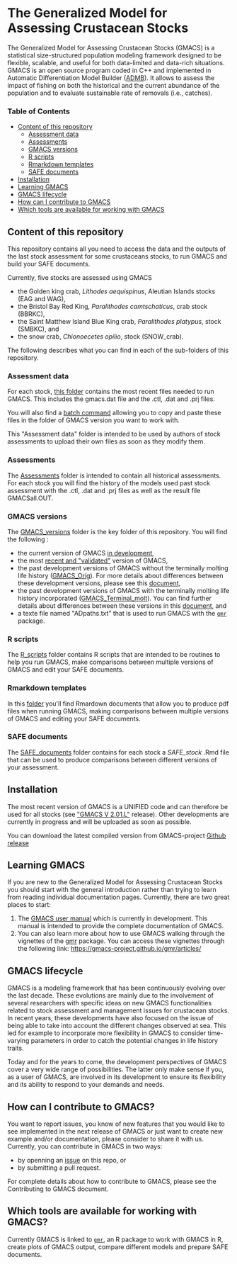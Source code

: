# The Generalized Model for Assessing Crustacean Stocks

The Generalized Model for Assessing Crustacean Stocks (GMACS) is a statistical size-structured population modeling framework designed to be flexible, scalable, and useful for both data-limited and data-rich situations. GMACS is an open source program coded in C++ and implemented in Automatic Differentiation Model Builder ([ADMB](http://www.admb-project.org/)). It allows to assess the impact of fishing on both the historical and the current abundance of the population and to evaluate sustainable rate of removals (i.e., catches).

### Table of Contents

 -  [Content of this repository](#content-of-this-repository)
    * [Assessment data](#assessment-data)
    * [Assessments](#assessments)
    * [GMACS versions](#gmacs-versions)
    * [R scripts](#r-scripts)
    * [Rmarkdown templates](#rmarkdown-templates)
    * [SAFE documents](#safe-documents)
 -  [Installation](#installation)
 -  [Learning GMACS](#learning-gmacs)
 -  [GMACS lifecycle](#gmacs-lifecycle)
 -  [How can I contribute to GMACS](#how-can-i-contribute-to-gmacs)
 -  [Which tools are available for working with GMACS](#which-tools-are-available-for-working-with-gmacs)

## Content of this repository

This repository contains all you need to access the data and the outputs of the last stock assessment for some crustaceans stocks, to run GMACS and build your SAFE documents. 

Currently, five stocks are assessed using GMACS
  * the Golden king crab, _Lithodes aequispinus_, Aleutian Islands stocks (EAG and WAG),
  * the Bristol Bay Red King, _Paralithodes camtschaticus_, crab stock (BBRKC),
  * the Saint Matthew Island Blue King crab, _Paralithodes platypus_, stock (SMBKC), and
  * the snow crab, _Chionoecetes opilio_, stock (SNOW_crab).

The following describes what you can find in each of the sub-folders of this repository.

### Assessment data

For each stock, [this folder](https://github.com/GMACS-project/GMACS_Assessment_code/tree/main/Assessment_data) contains the most recent files needed to run GMACS. This includes the gmacs.dat file and the .ctl, .dat and .prj files.

You will also find a [batch command](https://github.com/GMACS-project/GMACS_Assessment_code/blob/main/Assessment_data/get_data.bat) allowing you to copy and paste these files in the folder of GMACS version you want to work with.

This "Assessment data" folder is intended to be used by authors of stock assessments to upload their own files as soon as they modify them.

### Assessments

The [Assessments](https://github.com/GMACS-project/GMACS_Assessment_code/tree/main/Assessments) folder is intended to contain all historical assessments. For each stock you will find the history of the models used past stock assessment with the .ctl, .dat and .prj files as well as the result file GMACSall.OUT.

### GMACS versions

The [GMACS_versions](https://github.com/GMACS-project/GMACS_Assessment_code/tree/main/GMACS_versions) folder is the key folder of this repository.
You will find the following :
  * the current version of GMACS [in development](https://github.com/GMACS-project/GMACS_Assessment_code/tree/main/GMACS_versions/Dvpt_Version),
  * the most [recent and "validated"](https://github.com/GMACS-project/GMACS_Assessment_code/tree/main/GMACS_versions/Latest_Version) version of GMACS,
  * the past development versions of GMACS without the terminally molting life history ([GMACS_Orig](https://github.com/GMACS-project/GMACS_Assessment_code/tree/main/GMACS_versions/GMACS_Orig)). For more details about differences between these development versions, please see this [document](https://github.com/GMACS-project/GMACS_Assessment_code/blob/main/GMACS_versions/GMACS_Orig/VERSIONS_GMACS_Orig.docx),
  * the past development versions of GMACS with the terminally molting life history incorporated ([GMACS_Terminal_molt](https://github.com/GMACS-project/GMACS_Assessment_code/tree/main/GMACS_versions/GMACS_Terminal_molt)). You can find further details about differences between these versions in this [document](https://github.com/GMACS-project/GMACS_Assessment_code/blob/main/GMACS_versions/GMACS_Terminal_molt/VERSIONS_GMACS_Terminal_molt.docx), and
  * a texte file named "ADpaths.txt" that is used to run GMACS with the [`gmr`](gmacs-project.github.io/gmr/) package.

### R scripts

The [R_scripts](https://github.com/GMACS-project/GMACS_Assessment_code/tree/main/R_scripts) folder contains R scripts that are intended to be routines to help you run GMACS, make comparisons between multiple versions of GMACS and edit your SAFE documents.

### Rmarkdown templates

In this [folder](https://github.com/GMACS-project/GMACS_Assessment_code/tree/main/Rmarkdown_templates) you'll find Rmardown documents that allow you to produce pdf files when running GMACS, making comparisons between multiple versions of GMACS and editing your SAFE documents.

### SAFE documents

The [SAFE_documents](https://github.com/GMACS-project/GMACS_Assessment_code/tree/main/SAFE_documents) folder contains for each stock a *SAFE_stock* .Rmd file that can be used to produce comparisons between different versions of your assessment.

## Installation

The most recent version of GMACS is a UNIFIED code and can therefore be used for all stocks (see ["GMACS V 2.01.L"](https://github.com/GMACS-project/GMACS_Assessment_code/releases/tag/GMACS_Version) release). Other developments are currently in progress and will be uploaded as soon as possible.

You can download the latest compiled version from GMACS-project [Github release](https://github.com/GMACS-project/GMACS_Assessment_code/releases/tag/GMACS_Version)

## Learning GMACS

If you are new to the Generalized Model for Assessing Crustacean Stocks you should start with the general introduction rather than trying to learn from reading individual documentation pages.
Currently, there are two great places to start:
 1. The [GMACS user manual](https://gmacs-project.github.io/User-manual/) which is currently in development. This manual is intended to provide the complete documentation of GMACS.
 2. You can also learn more about how to use GMACS walking through the vignettes of the [gmr](https://gmacs-project.github.io/gmr/index.html) package. You can access these vignettes through the following link: https://gmacs-project.github.io/gmr/articles/

## GMACS lifecycle

GMACS is a modeling framework that has been continuously evolving over the last decade. These evolutions are mainly due to the involvement of several researchers with specific ideas on new GMACS functionalities related to stock assessment and management issues for crustacean stocks. In recent years, these developments have also focused on the issue of being able to take into account the different changes observed at sea. This led for example to incorporate more flexibility in GMACS to consider time-varying parameters in order to catch the potential changes in life history traits. 

Today and for the years to come, the development perspectives of GMACS cover a very wide range of possibilities. The latter only make sense if you, as a user of GMACS, are involved in its development to ensure its flexibility and its ability to respond to your demands and needs.

## How can I contribute to GMACS?

You want to report issues, you know of new features that you would like to see implemented in the next release of GMACS or just want to create new example and/or documentation, please consider to share it with us. Currently, you can contribute in GMACS in two ways: 
 * by openning an [issue](https://github.com/GMACS-project/GMACS_Assessment_code/issues) on this repo, or 
 * by submitting a pull request.

For complete details about how to contribute to GMACS, please see the Contributing to GMACS document.

## Which tools are available for working with GMACS?

Currently GMACS is linked to [`gmr`](gmacs-project.github.io/gmr/), an R package to work with GMACS in R, create plots of GMACS output, compare different models and prepare SAFE documents.








